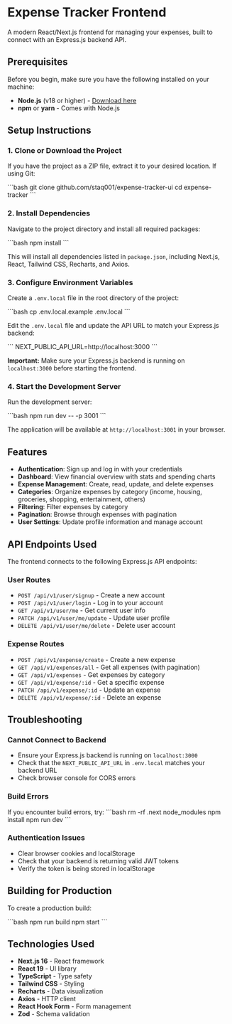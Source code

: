 # Expense Tracker Frontend

A modern React/Next.js frontend for managing your expenses, built to connect with an Express.js backend API.

## Prerequisites

Before you begin, make sure you have the following installed on your machine:

- **Node.js** (v18 or higher) - [Download here](https://nodejs.org/)
- **npm** or **yarn** - Comes with Node.js

## Setup Instructions

### 1. Clone or Download the Project

If you have the project as a ZIP file, extract it to your desired location. If using Git:

\`\`\`bash
git clone github.com/staq001/expense-tracker-ui
cd expense-tracker
\`\`\`

### 2. Install Dependencies

Navigate to the project directory and install all required packages:

\`\`\`bash
npm install
\`\`\`

This will install all dependencies listed in `package.json`, including Next.js, React, Tailwind CSS, Recharts, and Axios.

### 3. Configure Environment Variables

Create a `.env.local` file in the root directory of the project:

\`\`\`bash
cp .env.local.example .env.local
\`\`\`

Edit the `.env.local` file and update the API URL to match your Express.js backend:

\`\`\`
NEXT_PUBLIC_API_URL=http://localhost:3000
\`\`\`

**Important:** Make sure your Express.js backend is running on `localhost:3000` before starting the frontend.

### 4. Start the Development Server

Run the development server:

\`\`\`bash
npm run dev -- -p 3001
\`\`\`

The application will be available at `http://localhost:3001` in your browser.

## Features

- **Authentication**: Sign up and log in with your credentials
- **Dashboard**: View financial overview with stats and spending charts
- **Expense Management**: Create, read, update, and delete expenses
- **Categories**: Organize expenses by category (income, housing, groceries, shopping, entertainment, others)
- **Filtering**: Filter expenses by category
- **Pagination**: Browse through expenses with pagination
- **User Settings**: Update profile information and manage account

## API Endpoints Used

The frontend connects to the following Express.js API endpoints:

### User Routes

- `POST /api/v1/user/signup` - Create a new account
- `POST /api/v1/user/login` - Log in to your account
- `GET /api/v1/user/me` - Get current user info
- `PATCH /api/v1/user/me/update` - Update user profile
- `DELETE /api/v1/user/me/delete` - Delete user account

### Expense Routes

- `POST /api/v1/expense/create` - Create a new expense
- `GET /api/v1/expenses/all` - Get all expenses (with pagination)
- `GET /api/v1/expenses` - Get expenses by category
- `GET /api/v1/expense/:id` - Get a specific expense
- `PATCH /api/v1/expense/:id` - Update an expense
- `DELETE /api/v1/expense/:id` - Delete an expense

## Troubleshooting

### Cannot Connect to Backend

- Ensure your Express.js backend is running on `localhost:3000`
- Check that the `NEXT_PUBLIC_API_URL` in `.env.local` matches your backend URL
- Check browser console for CORS errors

### Build Errors

If you encounter build errors, try:
\`\`\`bash
rm -rf .next node_modules
npm install
npm run dev
\`\`\`

### Authentication Issues

- Clear browser cookies and localStorage
- Check that your backend is returning valid JWT tokens
- Verify the token is being stored in localStorage

## Building for Production

To create a production build:

\`\`\`bash
npm run build
npm start
\`\`\`

## Technologies Used

- **Next.js 16** - React framework
- **React 19** - UI library
- **TypeScript** - Type safety
- **Tailwind CSS** - Styling
- **Recharts** - Data visualization
- **Axios** - HTTP client
- **React Hook Form** - Form management
- **Zod** - Schema validation
